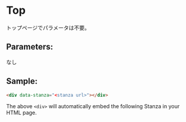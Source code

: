 Top
===

トップページでパラメータは不要。

## Parameters:

なし

## Sample:

```html
<div data-stanza="<stanza url>"></div>
```

The above `<div>` will automatically embed the following Stanza in your HTML page.

<div data-stanza="/stanza/top"></div>
